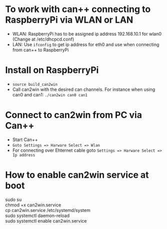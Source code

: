 # To work with can++ connecting to RaspberryPi via WLAN or LAN

- WLAN: RaspberryPi has to be assigned ip address 192.168.10.1 for wlan0 (Change at /etc/dhcpcd.conf)
- LAN: Use `ifconfig` to get ip address for eth0 and use when connecting from can++ to RaspberryPi

# Install on RaspberryPi

- `source build_can2win`
- Call can2win with the desired can channels. For instance when using can0 and can1: `./can2win can0 can1`

# Connect to can2win from PC via Can++

- Start Can++
- `Goto Settings => Harware Select => Wlan`
- For connecting over Ehternet cable goto `Settings => Harware Select => Ip address`

# How to enable can2win service at boot

sudo su  
chmod +x can2win.service  
cp can2win.service /etc/systemd/system  
sudo systemctl daemon-reload  
sudo systemctl enable can2win.service  
